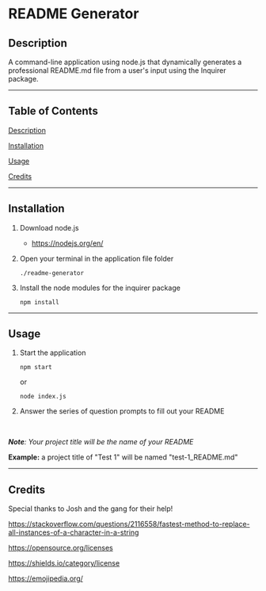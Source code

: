 # README Generator


## Description

A command-line application using node.js that dynamically generates a professional README.md file from a user's input using the Inquirer package.

---

## Table of Contents

[Description](#description)

[Installation](#installation)

[Usage](#usage)

[Credits](#credits)

---

## Installation

1. Download node.js 

    * https://nodejs.org/en/

2. Open your terminal in the application file folder
    
    `./readme-generator`

2. Install the node modules for the inquirer package
    ```
    npm install
    ```

---

## Usage

1. Start the application
    ```
    npm start
    ```
    or

    ```
    node index.js
    ```
2. Answer the series of question prompts to fill out your README

<br>

***Note**: Your project title will be the name of your README*

**Example:** a project title of "Test 1"  will be named "test-1_README.md"

---

## Credits

Special thanks to Josh and the gang for their help!

https://stackoverflow.com/questions/2116558/fastest-method-to-replace-all-instances-of-a-character-in-a-string

https://opensource.org/licenses

https://shields.io/category/license

https://emojipedia.org/